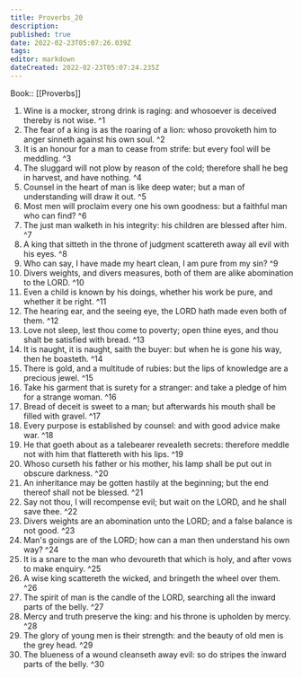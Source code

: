 ```yaml
---
title: Proverbs_20
description: 
published: true
date: 2022-02-23T05:07:26.039Z
tags: 
editor: markdown
dateCreated: 2022-02-23T05:07:24.235Z
---
```


 Book:: [[Proverbs]]
 1. Wine is a mocker, strong drink is raging: and whosoever is deceived thereby is not wise. ^1
 2. The fear of a king is as the roaring of a lion: whoso provoketh him to anger sinneth against his own soul. ^2
 3. It is an honour for a man to cease from strife: but every fool will be meddling. ^3
 4. The sluggard will not plow by reason of the cold; therefore shall he beg in harvest, and have nothing. ^4
 5. Counsel in the heart of man is like deep water; but a man of understanding will draw it out. ^5
 6. Most men will proclaim every one his own goodness: but a faithful man who can find? ^6
 7. The just man walketh in his integrity: his children are blessed after him. ^7
 8. A king that sitteth in the throne of judgment scattereth away all evil with his eyes. ^8
 9. Who can say, I have made my heart clean, I am pure from my sin? ^9
 10. Divers weights, and divers measures, both of them are alike abomination to the LORD. ^10
 11. Even a child is known by his doings, whether his work be pure, and whether it be right. ^11
 12. The hearing ear, and the seeing eye, the LORD hath made even both of them. ^12
 13. Love not sleep, lest thou come to poverty; open thine eyes, and thou shalt be satisfied with bread. ^13
 14. It is naught, it is naught, saith the buyer: but when he is gone his way, then he boasteth. ^14
 15. There is gold, and a multitude of rubies: but the lips of knowledge are a precious jewel. ^15
 16. Take his garment that is surety for a stranger: and take a pledge of him for a strange woman. ^16
 17. Bread of deceit is sweet to a man; but afterwards his mouth shall be filled with gravel. ^17
 18. Every purpose is established by counsel: and with good advice make war. ^18
 19. He that goeth about as a talebearer revealeth secrets: therefore meddle not with him that flattereth with his lips. ^19
 20. Whoso curseth his father or his mother, his lamp shall be put out in obscure darkness. ^20
 21. An inheritance may be gotten hastily at the beginning; but the end thereof shall not be blessed. ^21
 22. Say not thou, I will recompense evil; but wait on the LORD, and he shall save thee. ^22
 23. Divers weights are an abomination unto the LORD; and a false balance is not good. ^23
 24. Man's goings are of the LORD; how can a man then understand his own way? ^24
 25. It is a snare to the man who devoureth that which is holy, and after vows to make enquiry. ^25
 26. A wise king scattereth the wicked, and bringeth the wheel over them. ^26
 27. The spirit of man is the candle of the LORD, searching all the inward parts of the belly. ^27
 28. Mercy and truth preserve the king: and his throne is upholden by mercy. ^28
 29. The glory of young men is their strength: and the beauty of old men is the grey head. ^29
 30. The blueness of a wound cleanseth away evil: so do stripes the inward parts of the belly. ^30
